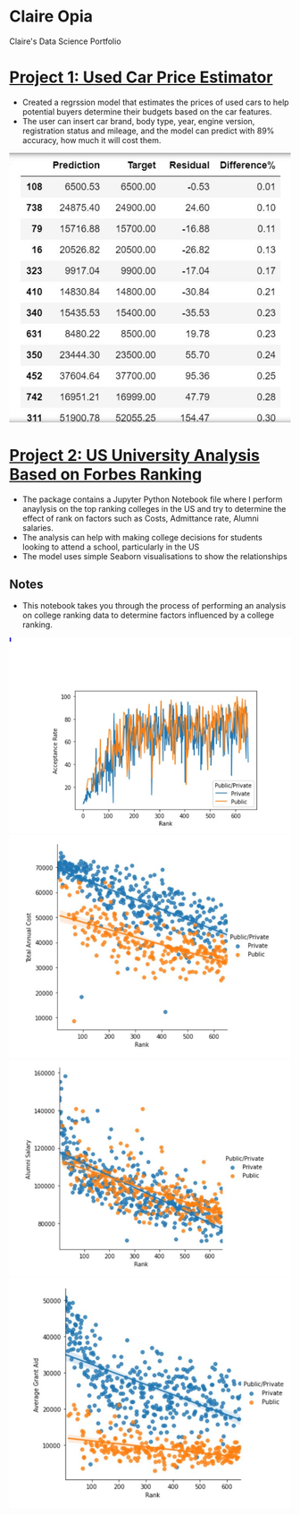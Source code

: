# Claire Opia
Claire's Data Science Portfolio

# [Project 1: Used Car Price Estimator](https://github.com/claireon/Used-Car-Pricing-Model) 
* Created a regrssion model that estimates the prices of used cars to help potential buyers determine their budgets based on the car features.
* The user can insert car brand, body type, year, engine version, registration status and mileage, and the model can predict with 89% accuracy, how much it will cost them.

![target and prediction comparison](/Images/Used%20car%20pricing%20comparison.JPG)



# [Project 2: US University Analysis Based on Forbes Ranking](https://github.com/claireon/Analysis-of-Top-American-Colleges) 
- The package contains a Jupyter Python Notebook file where I perform anaylysis on the top ranking colleges in the US and try to determine the effect of rank on factors such as Costs, Admittance rate, Alumni salaries.
- The analysis can help with making college decisions for students looking to attend a school, particularly in the US
- The model uses simple Seaborn visualisations to show the relationships

## Notes
- This notebook takes you through the process of performing an analysis on college ranking data to determine factors influenced by a college ranking.

![rank and acceptance rate](/Images/Capture.JPG) ![rank and annual cost](/Images/Capture2.JPG) ![rank and alumni salary](/Images/Capture3.JPG) ![rank and grant aid](/Images/Capture4.JPG)
